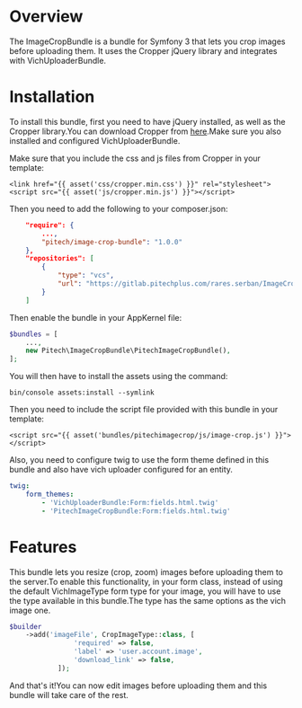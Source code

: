 # Overview
The ImageCropBundle is a bundle for Symfony 3 that lets you crop images before uploading them.
It uses the Cropper jQuery library and integrates with VichUploaderBundle.

# Installation
To install this bundle, first you need to have jQuery installed, as well as the Cropper library.You can download Cropper from [here](https://github.com/fengyuanchen/cropper).Make sure you also installed and configured VichUploaderBundle.

Make sure that you include the css and js files from Cropper in your template:

```twig
<link href="{{ asset('css/cropper.min.css') }}" rel="stylesheet">
<script src="{{ asset('js/cropper.min.js') }}"></script>
```

Then you need to add the following to your composer.json:

```json
    "require": {
		...,
		"pitech/image-crop-bundle": "1.0.0"
    },
    "repositories": [
        {
            "type": "vcs",
            "url": "https://gitlab.pitechplus.com/rares.serban/ImageCropBundle.git"
        }
    ]
```
Then enable the bundle in your AppKernel file:

```php
$bundles = [
	...,
	new Pitech\ImageCropBundle\PitechImageCropBundle(),
];
```

You will then have to install the assets using the command:

```
bin/console assets:install --symlink
```

Then you need to include the script file provided with this bundle in your template:

```twig
<script src="{{ asset('bundles/pitechimagecrop/js/image-crop.js') }}"></script>
```

Also, you need to configure twig to use the form theme defined in this bundle and also have vich uploader configured for an entity.

```yml
twig:
    form_themes:
        - 'VichUploaderBundle:Form:fields.html.twig'
        - 'PitechImageCropBundle:Form:fields.html.twig'
```

# Features

This bundle lets you resize (crop, zoom) images before uploading them to the server.To enable this functionality, in your form class, instead of using the default VichImageType form type for your image, you will have to use the type available in this bundle.The type has the same options as the vich image one.

```php
$builder
	->add('imageFile', CropImageType::class, [
                'required' => false,
                'label' => 'user.account.image',
                'download_link' => false,
            ]);
```

And that's it!You can now edit images before uploading them and this bundle will take care of the rest.
